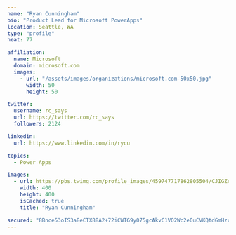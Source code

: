 ```yaml
---
name: "Ryan Cunningham"
bio: "Product Lead for Microsoft PowerApps"
location: Seattle, WA
type: "profile"
heat: 77

affiliation:
  name: Microsoft
  domain: microsoft.com
  images:
    - url: "/assets/images/organizations/microsoft.com-50x50.jpg"
      width: 50
      height: 50

twitter:
  username: rc_says
  url: https://twitter.com/rc_says
  followers: 2124

linkedin:
  url: https://www.linkedin.com/in/rycu

topics:
  - Power Apps

images:
  - url: https://pbs.twimg.com/profile_images/459747717862805504/CJIGZejd_400x400.png
    width: 400
    height: 400
    isCached: true
    title: "Ryan Cunningham"

secured: "8Bnce53oIS3a8eCTX88A2+72iCWTG9y075gcAkvC1VQ2Wc2e0uCVKQtdGmHzcyrnt/pAPCPnlzQHsjdhac3YtN4ruEVXk9TQs+rec9qQRq6qSZSTmAzsfRYrRVaaywk7PK9CAwFhGskUdmE2HSufN70YqN5GCBAdITJWD3do8qBcE6ovUpz4nfHZrXgzV0OA7csV4UAUiJvX9gHYmP0DY22LSMRn0BFJL1aQ4Txf6zAVYJc8pr6rR8kcpE4BMrJ7mGgfG1L1RPlBqeY25uq6D3hlrOmWJMzHY4E+EltGksP1OUh7z+S3wo03wi3Ahw1Gzmy5E/aIIhONkSc1IDAijCd9e6oTERP7LVGfUrt7imezTxLcRE6whbRvYCStZ/xnFt1cWVzFltUoRO6YM9IzGasFiUAYbeHYNuSOt12xeJo=;ES4vRY5jbnbQi3n9Oip53g=="
---
```


